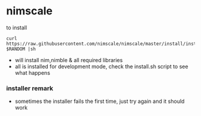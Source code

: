 # nimscale

to install
```
curl https://raw.githubusercontent.com/nimscale/nimscale/master/install/install.sh?$RANDOM |sh
```

- will install nim,nimble & all required libraries
- all is installed for development mode, check the install.sh script to see what happens

### installer remark

- sometimes the installer fails the first time, just try again and it should work 

